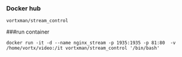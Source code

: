 
### Docker hub
```
vortxman/stream_control
```

###run container
```
docker run -it -d --name nginx_stream -p 1935:1935 -p 81:80  -v /home/vortx/video:/it vortxman/stream_control '/bin/bash'
```